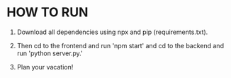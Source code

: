 # HOW TO RUN

1. Download all dependencies using npx and pip (requirements.txt).

2. Then cd to the frontend and run 'npm start' and cd to the backend and run 'python server.py.'

3. Plan your vacation!
